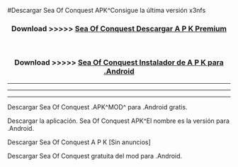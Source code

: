 #Descargar Sea Of Conquest  APK^Consigue la última versión x3nfs



<div align="center">
<h3>Download >>>>> <a href="https://es-sites.web.app/?es= Sea Of Conquest ">Sea Of Conquest  Descargar A P K Premium</a></h3><br>

<h3>Download >>>>> <a href="https://es-sites.web.app/?es= Sea Of Conquest ">Sea Of Conquest  Instalador de A P K para .Android</a></h3>
</div>


----------------------------------------------------------

----------------------------------------------------------

----------------------------------------------------------

Descargar Sea Of Conquest  .APK^MOD^ para .Android gratis.

Descargar la aplicación. Sea Of Conquest  APK^El nombre es la versión para .Android.

Descargar Sea Of Conquest  A P K [Sin anuncios]

Descargar Sea Of Conquest  gratuita del mod para .Android.